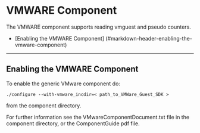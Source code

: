 # VMWARE Component

The VMWARE component supports reading vmguest and pseudo counters.

* [Enabling the VMWARE Component] (#markdown-header-enabling-the-vmware-component)

***
## Enabling the VMWARE Component

To enable the generic VMware component do:

    ./configure --with-vmware_incdir=< path_to_VMWare_Guest_SDK >
    
from the component directory.

For further information see the VMwareComponentDocument.txt file in the component directory, or the ComponentGuide pdf file.

